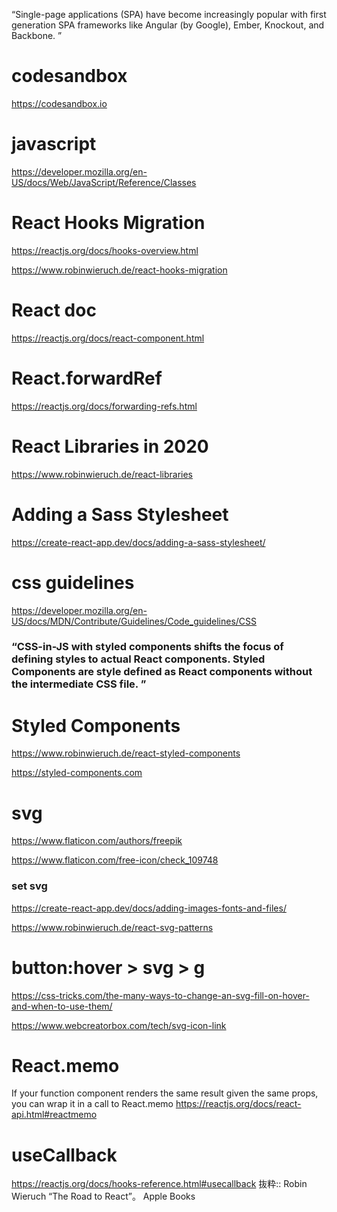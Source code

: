 “Single-page applications (SPA) have become increasingly popular with first generation SPA frameworks like Angular (by Google), Ember, Knockout, and Backbone. ”
# codesandbox
https://codesandbox.io

# javascript
https://developer.mozilla.org/en-US/docs/Web/JavaScript/Reference/Classes


# React Hooks Migration
https://reactjs.org/docs/hooks-overview.html

https://www.robinwieruch.de/react-hooks-migration

# React doc
https://reactjs.org/docs/react-component.html


# React.forwardRef
https://reactjs.org/docs/forwarding-refs.html

# React Libraries in 2020
https://www.robinwieruch.de/react-libraries


# Adding a Sass Stylesheet
https://create-react-app.dev/docs/adding-a-sass-stylesheet/

# css guidelines
https://developer.mozilla.org/en-US/docs/MDN/Contribute/Guidelines/Code_guidelines/CSS

### “CSS-in-JS with styled components shifts the focus of defining styles to actual React components. Styled Components are style defined as React components without the intermediate CSS file. ”

# Styled Components
https://www.robinwieruch.de/react-styled-components

https://styled-components.com

# svg
https://www.flaticon.com/authors/freepik

https://www.flaticon.com/free-icon/check_109748

### set svg
https://create-react-app.dev/docs/adding-images-fonts-and-files/

https://www.robinwieruch.de/react-svg-patterns


# button:hover > svg > g
https://css-tricks.com/the-many-ways-to-change-an-svg-fill-on-hover-and-when-to-use-them/

https://www.webcreatorbox.com/tech/svg-icon-link

# React.memo
If your function component renders the same result given the same props, you can wrap it in a call to React.memo
https://reactjs.org/docs/react-api.html#reactmemo

# useCallback
https://reactjs.org/docs/hooks-reference.html#usecallback
抜粋:: Robin Wieruch  “The Road to React”。 Apple Books  
